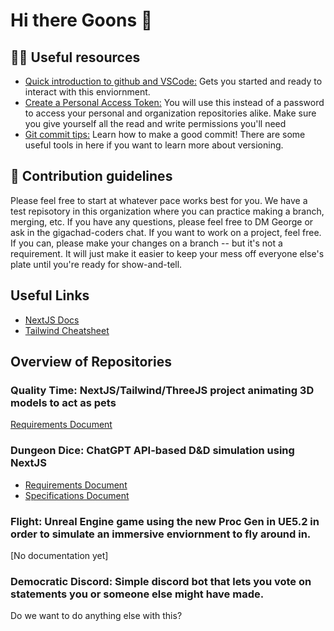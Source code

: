 # Hi there Goons 👋

## 👩‍💻 Useful resources

<ul>
<li><a href="https://docs.google.com/document/d/184nnZfxyJerUVU_V218xf5mTuo9j3KJdPNPttHNWlRk/edit?usp=sharing">Quick introduction to github and VSCode:</a> Gets you started and ready to interact with this enviornment.</li>

<li><a href="https://docs.github.com/en/authentication/keeping-your-account-and-data-secure/creating-a-personal-access-token">Create a Personal Access Token:</a> You will use this instead of a password to access your personal and organization repositories alike. Make sure you give yourself all the read and write permissions you'll need</li>

<li><a href="https://docs.google.com/document/d/1U58RVHCx_ZfF1xSSMXtqPsg01O4wzNBbUi0_r3j_W4o/edit?usp=sharing">Git commit tips:</a> Learn how to make a good commit! There are some useful tools in here if you want to learn more about versioning.</li>
</ul>

## 🌈 Contribution guidelines 
Please feel free to start at whatever pace works best for you. We have a test repisotory in this organization where you can practice making a branch, merging, etc. If you have any questions, please feel free to DM George or ask in the gigachad-coders chat. If you want to work on a project, feel free. If you can, please make your changes on a branch -- but it's not a requirement. It will just make it easier to keep your mess off everyone else's plate until you're ready for show-and-tell.
<!--

**Here are some ideas to get you started:**

🙋‍♀️ A short introduction - what is your organization all about?
 how can the community get involved?
 - where can the community find your docs? Is there anything else the community should know?
🍿 Fun facts - what does your team eat for breakfast?
🧙 Remember, you can do mighty things with the power of [Markdown](https://docs.github.com/github/writing-on-github/getting-started-with-writing-and-formatting-on-github/basic-writing-and-formatting-syntax)
-->
## Useful Links
<ul>
<li><a href="https://nextjs.org/docs">NextJS Docs</a></li>
<li><a href="https://nerdcave.com/tailwind-cheat-sheet">Tailwind Cheatsheet</a></li>
</ul>


## Overview of Repositories

### Quality Time: NextJS/Tailwind/ThreeJS project animating 3D models to act as pets
<a href="https://docs.google.com/document/d/17J0eFzJL_kEmb5rnsEoRCH8HBI3Uga98jNfqA3Ru4zQ/edit?usp=sharing">Requirements Document </a>

### Dungeon Dice: ChatGPT API-based D&D simulation using NextJS
<ul>
<li><a href="https://docs.google.com/document/d/1Nj-G4Uc2UCB3Fknp2u-7fS4SBNbvVicT6LOqgSSJblo/edit?usp=sharing">Requirements Document </a></li>
<li><a href="https://docs.google.com/document/d/1zBuIagFjLE4idIolqbYizqPHyd2IfcX4G08W2OJxitI/edit?usp=sharing">Specifications Document </a></li>
</ul>

### Flight: Unreal Engine game using the new Proc Gen in UE5.2 in order to simulate an immersive enviornment to fly around in.
[No documentation yet]

### Democratic Discord: Simple discord bot that lets you vote on statements you or someone else might have made.
Do we want to do anything else with this?
